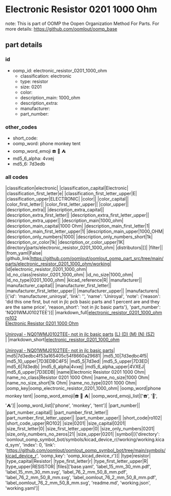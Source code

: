 # Electronic Resistor 0201 1000 Ohm  

note: This is part of OOMP the Oopen Organization Method For Parts. For more details: https://github.com/oomlout/oomp_base

##  part details





### id
* oomp_id: electronic_resistor_0201_1000_ohm
  * classification: electronic
  * type: resistor
  * size: 0201
  * color: 
  * description_main: 1000_ohm
  * description_extra: 
  * manufacturer: 
  * part_number: 

### other_codes
* short_code: 
* oomp_word: phone monkey tent
* oomp_word_emoji :phone: :monkey: :tent:
* md5_6_alpha: 4vxej
* md5_6: 7d3edb

### all codes 
|classification|electronic|
|classification_capital|Electronic|
|classification_first_letter|e|
|classification_first_letter_upper|E|
|classification_upper|ELECTRONIC|
|color||
|color_capital||
|color_first_letter||
|color_first_letter_upper||
|color_upper||
|description_extra||
|description_extra_capital||
|description_extra_first_letter||
|description_extra_first_letter_upper||
|description_extra_upper||
|description_main|1000_ohm|
|description_main_capital|1000 Ohm|
|description_main_first_letter|1|
|description_main_first_letter_upper|1|
|description_main_upper|1000_OHM|
|description_only_numbers|1000|
|description_only_numbers_short|1k|
|description_or_color|1k|
|description_or_color_upper|1K|
|directory|parts/electronic_resistor_0201_1000_ohm|
|distributors|[]|
|filter||
|from_yaml|False|
|github_link|https://github.com/oomlout/oomlout_oomp_part_src/tree/main/parts/electronic_resistor_0201_1000_ohm/working|
|id|electronic_resistor_0201_1000_ohm|
|id_no_class|resistor_0201_1000_ohm|
|id_no_size|1000_ohm|
|id_no_type|0201_1000_ohm|
|kicad_reference|R|
|manufacturer||
|manufacturer_capital||
|manufacturer_first_letter||
|manufacturer_first_letter_upper||
|manufacturer_upper||
|manufacturers|[{'id': 'manufacturer_uniroyal', 'link': '', 'name': 'Uniroyal', 'note': {'reason': 'did this one first, but not in jlc pcb basic parts and 1 percent are and they are the same price', 'reason_short': 'not in jlc basic parts'}, 'part_number': 'NQ01WMJ0102TEE'}]|
|markdown_full|[electronic_resistor_0201_1000_ohm](https://github.com/oomlout/oomlout_oomp_part_src/tree/main/parts/electronic_resistor_0201_1000_ohm/working)<br>[ro102](https://github.com/oomlout/oomlout_oomp_part_src/tree/main/parts/electronic_resistor_0201_1000_ohm/working)<br>[Electronic Resistor 0201 1000 Ohm](https://github.com/oomlout/oomlout_oomp_part_src/tree/main/parts/electronic_resistor_0201_1000_ohm/working)<br><br>[Uniroyal - NQ01WMJ0102TEE- not in jlc basic parts]() [(L)  ](https://www.lcsc.com/search?q=NQ01WMJ0102TEE)[(D)  ](https://www.digikey.com/en/products?keywords=NQ01WMJ0102TEE)[(M)  ](https://www.mouser.com/Search/Refine?Keyword=NQ01WMJ0102TEE)[(N)  ](https://www.newark.com/search?st=NQ01WMJ0102TEE)[(SZ)  ](https://so.szlcsc.com/global.html?k=NQ01WMJ0102TEE)<br>|
|markdown_short|[electronic_resistor_0201_1000_ohm](https://github.com/oomlout/oomlout_oomp_part_src/tree/main/parts/electronic_resistor_0201_1000_ohm/working)<br><br>[Uniroyal - NQ01WMJ0102TEE- not in jlc basic parts]()|
|md5|7d3edbc4f53a165405c54f8660a29681|
|md5_10|7d3edbc4f5|
|md5_10_upper|7D3EDBC4F5|
|md5_5|7d3ed|
|md5_5_upper|7D3ED|
|md5_6|7d3edb|
|md5_6_alpha|4vxej|
|md5_6_alpha_upper|4VXEJ|
|md5_6_upper|7D3EDB|
|name|Electronic Resistor 0201 1000 Ohm|
|name_no_class|Resistor 0201 1000 Ohm|
|name_no_size|1000 Ohm|
|name_no_size_short|1k Ohm|
|name_no_type|0201 1000 Ohm|
|oomp_key|oomp_electronic_resistor_0201_1000_ohm|
|oomp_word|phone monkey tent|
|oomp_word_emoji|:phone: :monkey: :tent:|
|oomp_word_emoji_list|[':phone:', ':monkey:', ':tent:']|
|oomp_word_list|['phone', 'monkey', 'tent']|
|part_number||
|part_number_capital||
|part_number_first_letter||
|part_number_first_letter_upper||
|part_number_upper||
|short_code|ro102|
|short_code_upper|RO102|
|size|0201|
|size_capital|0201|
|size_first_letter|0|
|size_first_letter_upper|0|
|size_only_numbers|0201|
|size_only_numbers_no_zeros|21|
|size_upper|0201|
|symbol|[{'directory': 'oomlout_oomp_symbol_bot/symbols/kicad_device_r//working/working.kicad_sym', 'index': 0, 'link': 'https://github.com/oomlout/oomlout_oomp_symbol_bot/tree/main/symbols/kicad_device_r', 'oomp_key': 'oomp_kicad_device_r'}]|
|type|resistor|
|type_capital|Resistor|
|type_first_letter|r|
|type_first_letter_upper|R|
|type_upper|RESISTOR|
|files|['base.yaml', 'label_15_mm_30_mm.pdf', 'label_15_mm_30_mm.svg', 'label_76_2_mm_50_8_mm.pdf', 'label_76_2_mm_50_8_mm.svg', 'label_oomlout_76_2_mm_50_8_mm.pdf', 'label_oomlout_76_2_mm_50_8_mm.svg', 'readme.md', 'working.json', 'working.yaml']|
